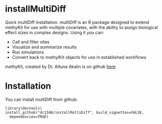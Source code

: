 # installMultiDiff
Quick multiDiff installation. multiDiff is an R package designed to extend methyKit for use with multiple covariates, with the ability to assign biological effect sizes in complex designs. Using it you can:

* Call and filter sites
* Visualize and summarize results
* Run simulations
* Convert back to methylKit objects for use in established workflows

methyKit, created by Dr. Altuna Akalin is on github [here](https://github.com/al2na/methylKit)

# Installation

You can install multiDiff from github:

```
library(devtools)
install_github("dc1340/installMultiDiff", build_vignettes=FALSE,
  dependencies=TRUE)
```
